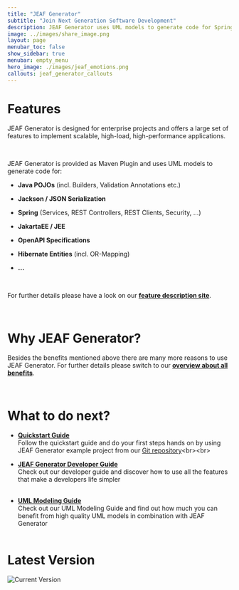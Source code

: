 ```yaml
---
title: "JEAF Generator"
subtitle: "Join Next Generation Software Development"
description: JEAF Generator uses UML models to generate code for Spring, REST, Java, JakarataEE, JEE, Hibernate and others
image: ../images/share_image.png
layout: page
menubar_toc: false
show_sidebar: true
menubar: empty_menu
hero_image: ./images/jeaf_emotions.png
callouts: jeaf_generator_callouts
---
```


# Features

JEAF Generator is designed for enterprise projects and offers a large set of features to implement scalable, high-load, high-performance applications. 

<br>

JEAF Generator is provided as Maven Plugin and uses UML models to generate code for:

* **Java POJOs** (incl. Builders, Validation Annotations etc.)
  
* **Jackson / JSON Serialization**
  
* **Spring** (Services, REST Controllers, REST Clients, Security, ...) 

* **JakartaEE / JEE**
  
* **OpenAPI Specifications**

* **Hibernate Entities** (incl. OR-Mapping)

* **...**

<br>

For further details please have a look on our [**feature description site**](features).

<br>

# Why JEAF Generator?

Besides the benefits mentioned above there are many more reasons to use JEAF Generator. For further details please switch to our [**overview about all benefits**](why/overview).

<br>

# What to do next?

* [**Quickstart Guide**](developer-guide/quickstart)<br>
  Follow the quickstart guide and do your first steps hands on by using JEAF Generator example project from our [Git repository](https://bitbucket.org/anaptecs/jeaf-generator-samples "https://bitbucket.org/anaptecs/jeaf-generator-samples")<br><br>

* [**JEAF Generator Developer Guide**](developer-guide)<br>
  Check out our developer guide and discover how to use all the features that make a developers life simpler<br><br>

* [**UML Modeling Guide**](uml-modeling-guide)<br>
  Check out our UML Modeling Guide and find out how much you can benefit from high quality UML models in combination with JEAF Generator<br><br>

# Latest Version

![Current Version](https://maven-badges.herokuapp.com/maven-central/com.anaptecs.jeaf.generator/jeaf-generator/badge.svg)
